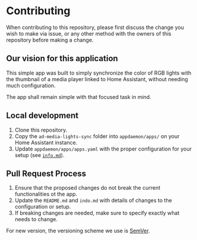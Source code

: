 # Contributing

When contributing to this repository, please first discuss the change you wish to make via issue,
or any other method with the owners of this repository before making a change.

## Our vision for this application

This simple app was built to simply synchronize the color of RGB lights with the thumbnail of a media player linked to Home Assistant, without needing much configuration.

The app shall remain simple with that focused task in mind.

## Local development

1. Clone this repository.
1. Copy the `ad-media-lights-sync` folder into `appdaemon/apps/` on your Home Assistant instance.
1. Update `appdaemon/apps/apps.yaml` with the proper configuration for your setup (see [`info.md`](./info.md)).

## Pull Request Process

1. Ensure that the proposed changes do not break the current functionalities ot the app.
1. Update the `README.md` and `indo.md` with details of changes to the configuration or setup.
1. If breaking changes are needed, make sure to specify exactly what needs to change.

For new version, the versioning scheme we use is [SemVer](http://semver.org/).
